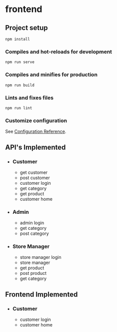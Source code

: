 # frontend

## Project setup
```
npm install
```

### Compiles and hot-reloads for development
```
npm run serve
```

### Compiles and minifies for production
```
npm run build
```

### Lints and fixes files
```
npm run lint
```

### Customize configuration
See [Configuration Reference](https://cli.vuejs.org/config/).

## API's Implemented
* ### Customer
    * get customer 
    * post customer 
    * customer login 
    * get category 
    * get product
    * customer home
* ### Admin
    * admin login
    * get category
    * post category
* ### Store Manager
    * store manager login
    * store manager
    * get product
    * post product
    * get category
    
## Frontend Implemented
* ### Customer
    * customer login
    * customer home
